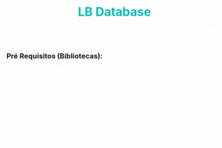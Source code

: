 <h1 align="center">
    <a style="color: #00bfb3"> LB Database</a>
</h1>

<p align="left" style="color: white">🚀 
    Biblioteca responsável por armazenar e descrever os modelos de dados 
    utilizados no nosso banco não relacional (MongoDB)
</p>


<h3 align="left">
    <a> Pré Requisitos (Bibliotecas): </a>
</h3>

<p style="margin: 0 0 0 5%">
    <a style="color: white" href="https://pypi.org/project/pydantic/">
        Pydantic (Versão -> 1.10.2) - 
    </a>
    <a style="color: white">
        Biblioteca responsável pela criação dos modelos de dados, incluindo nome, 
        tipagem e regras de cada campo
    </a>
</p>

<br>

<p style="margin: 0 0 0 5%">
    <a style="color: white" href="https://pypi.org/project/dnspython/">
        pymongo (Versão -> 3.12.0) - 
    </a>
    <a style="color: white">
        Biblioteca responsável pela conexão realizada com nosso banco de dados 
        MongoDB.
    </a>
</p>

<br>

<p style="margin: 0 0 0 5%">
    <a style="color: white" href="https://pypi.org/project/pymongo/">
        dnspython (Versão -> 1.16.0) - 
    </a>
    <a style="color: white">
        Biblioteca responsável pelo DNS da conexão com o banco de dados mongoDB
    </a>
</p>

<p style="margin: 5%; font-size: 15px; color: white; text-align: center">
    Desenvolvido Por Lucas Barros
</p>
